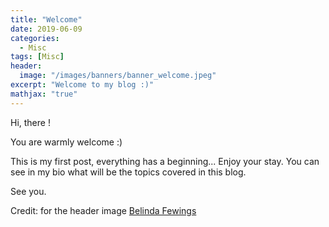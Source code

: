```yaml
---
title: "Welcome"
date: 2019-06-09
categories:
  - Misc
tags: [Misc]
header:
  image: "/images/banners/banner_welcome.jpeg"
excerpt: "Welcome to my blog :)"
mathjax: "true"
---
```


Hi, there !

You are warmly welcome :)

This is my first post, everything has a beginning... Enjoy your stay. You can see in my bio what will be the topics covered in this blog.

See you.

Credit: for the header image [Belinda Fewings](https://unsplash.com/@bel2000a)



